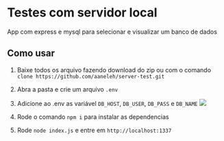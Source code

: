# Testes com servidor local 

App com express e mysql para selecionar e visualizar um banco de dados

## Como usar

1. Baixe todos os arquivo fazendo download do zip ou com o comando `clone https://github.com/aaneleh/server-test.git`

2. Abra a pasta e crie um arquivo `.env`

3. Adicione ao .env as variável `DB_HOST`, `DB_USER`, `DB_PASS` e `DB_NAME`
![](https://imgur.com/CERILya)


4. Rode o comando `npm i` para instalar as dependencias 

5. Rode `node index.js` e entre em `http://localhost:1337`
